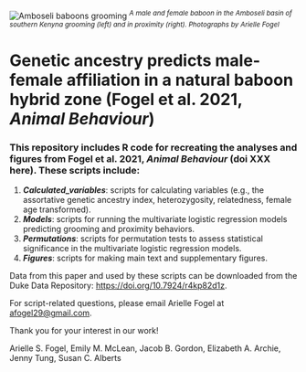 ![Amboseli baboons grooming](https://user-images.githubusercontent.com/21341857/119717025-cbfe9200-be33-11eb-9e98-f440921a557e.png)
<sup>*A male and female baboon in the Amboseli basin of southern Kenyna grooming (left) and in proximity (right). Photographs by Arielle Fogel*</sup>

# Genetic ancestry predicts male-female affiliation in a natural baboon hybrid zone (Fogel et al. 2021, *Animal Behaviour*)

### This repository includes R code for recreating the analyses and figures from Fogel et al. 2021, *Animal Behaviour* (doi XXX here). These scripts include:
1. ***Calculated_variables***: scripts for calculating variables (e.g., the assortative genetic ancestry index, heterozygosity, relatedness, female age transformed).
2. ***Models***: scripts for running the multivariate logistic regression models predicting grooming and proximity behaviors.
3. ***Permutations***: scripts for permutation tests to assess statistical significance in the multivariate logistic regression models.
4. ***Figures***: scripts for making main text and supplementary figures.

Data from this paper and used by these scripts can be downloaded from the Duke Data Repository: https://doi.org/10.7924/r4kp82d1z. 

For script-related questions, please email Arielle Fogel at <afogel29@gmail.com>.

Thank you for your interest in our work!

Arielle S. Fogel, Emily M. McLean, Jacob B. Gordon, Elizabeth A. Archie, Jenny Tung, Susan C. Alberts
